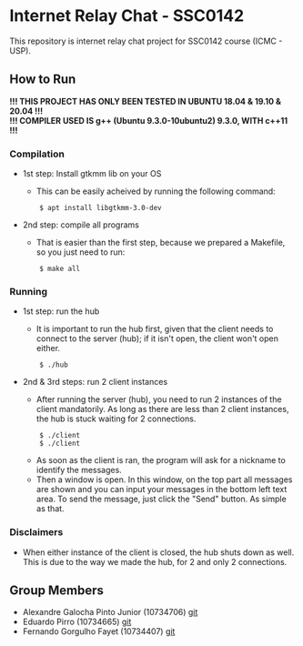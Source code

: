 # Internet Relay Chat - SSC0142
This repository is internet relay chat project for SSC0142 course (ICMC - USP).

## How to Run
**!!! THIS PROJECT HAS ONLY BEEN TESTED IN UBUNTU 18.04 & 19.10 & 20.04 !!!**  
**!!! COMPILER USED IS g++ (Ubuntu 9.3.0-10ubuntu2) 9.3.0, WITH c++11 !!!**

### Compilation
* 1st step: Install gtkmm lib on your OS
    * This can be easily acheived by running the following command:
    ```
        $ apt install libgtkmm-3.0-dev
    ```

* 2nd step: compile all programs
    * That is easier than the first step, because we prepared a Makefile, so you just need to run:
    ```
        $ make all
    ```

### Running
* 1st step: run the hub
    * It is important to run the hub first, given that the client needs to connect to the server (hub); if it isn't open, the client won't open either.
    ```
        $ ./hub
    ```

* 2nd & 3rd steps: run 2 client instances
    * After running the server (hub), you need to run 2 instances of the client mandatorily. As long as there are less than 2 client instances, the hub is stuck waiting for 2 connections. 
    ```
        $ ./client
        $ ./client
    ```

    * As soon as the client is ran, the program will ask for a nickname to identify the messages.
    * Then a window is open. In this window, on the top part all messages are shown and you can input your messages in the bottom left text area. To send the message, just click the "Send" button. As simple as that.

### Disclaimers
* When either instance of the client is closed, the hub shuts down as well. This is due to the way we made the hub, for 2 and only 2 connections.


## Group Members
* Alexandre Galocha Pinto Junior (10734706) [git](https://github.com/alexandregjr)  
* Eduardo Pirro (10734665) [git](https://github.com/EdPirro)  
* Fernando Gorgulho Fayet (10734407) [git](https://github.com/fergorgs)